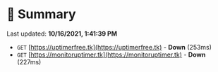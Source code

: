 # 📖 Summary
Last updated: **10/16/2021, 1:41:39 PM**

- `GET` [https://uptimerfree.tk](https://uptimerfree.tk) - **Down** (253ms)
- `GET` [https://monitoruptimer.tk](https://monitoruptimer.tk) - **Down** (227ms)
